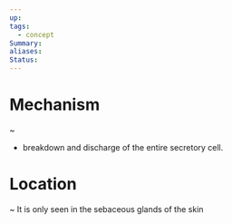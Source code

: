 ```yaml
---
up: 
tags:
  - concept
Summary: 
aliases: 
Status:
---
```

# Mechanism
~
-  breakdown and discharge of the entire secretory cell. 

# Location
~
It is only seen in the sebaceous glands of the skin